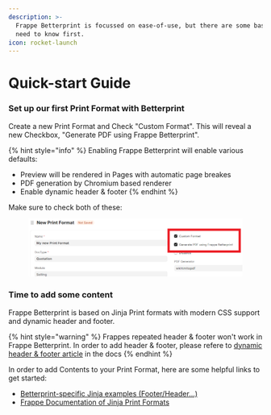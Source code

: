 ```yaml
---
description: >-
  Frappe Betterprint is focussed on ease-of-use, but there are some basics you
  need to know first.
icon: rocket-launch
---
```


# Quick-start Guide

### Set up our first Print Format with Betterprint

Create a new Print Format and Check "Custom Format". This will reveal a new Checkbox, "Generate PDF using Frappe Betterprint".&#x20;

{% hint style="info" %}
Enabling Frappe Betterprint will enable various defaults:&#x20;

* Preview will be rendered in Pages with automatic page breakes
* PDF generation by Chromium based renderer
* Enable dynamic header & footer
{% endhint %}

Make sure to check both of these:

<figure><img src=".gitbook/assets/grafik.png" alt=""><figcaption></figcaption></figure>

### Time to add some content

Frappe Betterprint is based on Jinja Print formats with modern CSS support and dynamic header and footer.&#x20;

{% hint style="warning" %}
Frappes repeated header & footer won't work in Frappe Betterprint. In order to add header  & footer, please refere to [dynamic header & footer article](usage-reference/dynamic-header-and-footer.md) in the docs
{% endhint %}

In order to add Contents to your Print Format, here are some helpful links to get started:&#x20;

* [Betterprint-specific Jinja examples (Footer/Header...)](usage-reference/betterprint-specific-jinja-examples.md)
* [Frappe Documentation of Jinja Print Formats](https://docs.frappe.io/erpnext/user/manual/en/records-print-format#html-print-format)

